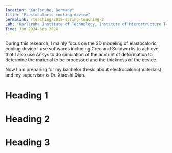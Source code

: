 ```yaml
---
location: "Karlsruhe, Germany"
title: "Elastocaloric cooling device"
permalink: /teaching/2015-spring-teaching-2
Lab: "Karlsruhe Institute of Technology, Institute of Microstructure Technologies"
Time: Jun 2024-Sep 2024
---
```



During this research, I mainly focus on the 3D modeling of elastocaloric cooling device.I use softwares including Creo and Solidworks to achieve that.I also use Ansys to do simulation of the amount of deformation to determine the material to be processed and the thickness of the device.

Now I am preparing for my bachelor thesis about electrocaloric(materials) and my supervisor is Dr. Xiaoshi Qian.

Heading 1
======

Heading 2
======

Heading 3
======

